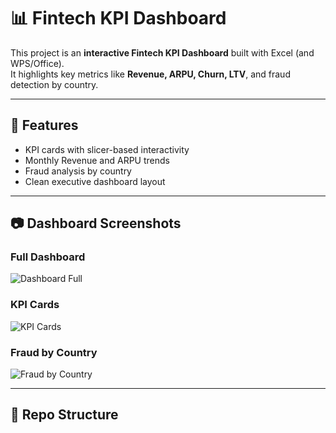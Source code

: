 # 📊 Fintech KPI Dashboard

This project is an **interactive Fintech KPI Dashboard** built with Excel (and WPS/Office).  
It highlights key metrics like **Revenue, ARPU, Churn, LTV**, and fraud detection by country.

---

## 🚀 Features
- KPI cards with slicer-based interactivity
- Monthly Revenue and ARPU trends
- Fraud analysis by country
- Clean executive dashboard layout

---

## 📷 Dashboard Screenshots

### Full Dashboard
![Dashboard Full](screenshots/dashboard_full.png)

### KPI Cards
![KPI Cards](screenshots/kpi_cards.png)

### Fraud by Country
![Fraud by Country](screenshots/fraud_by_country.png)

---

## 📂 Repo Structure
